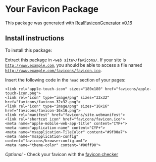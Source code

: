 # Your Favicon Package

This package was generated with [RealFaviconGenerator](https://realfavicongenerator.net/) [v0.16](https://realfavicongenerator.net/change_log#v0.16)

## Install instructions

To install this package:

Extract this package in <code>&lt;web site&gt;/favicons/</code>. If your site is <code>http://www.example.com</code>, you should be able to access a file named <code>http://www.example.com/favicons/favicon.ico</code>.

Insert the following code in the `head` section of your pages:

    <link rel="apple-touch-icon" sizes="180x180" href="favicons/apple-touch-icon.png">
    <link rel="icon" type="image/png" sizes="32x32" href="favicons/favicon-32x32.png">
    <link rel="icon" type="image/png" sizes="16x16" href="favicons/favicon-16x16.png">
    <link rel="manifest" href="favicons/site.webmanifest">
    <link rel="shortcut icon" href="favicons/favicon.ico">
    <meta name="apple-mobile-web-app-title" content="CYF+">
    <meta name="application-name" content="CYF+">
    <meta name="msapplication-TileColor" content="#9f00a7">
    <meta name="msapplication-config" content="favicons/browserconfig.xml">
    <meta name="theme-color" content="#00ff90">

*Optional* - Check your favicon with the [favicon checker](https://realfavicongenerator.net/favicon_checker)